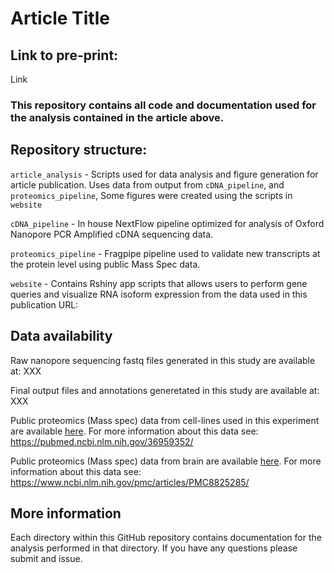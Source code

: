 # Article Title

## Link to pre-print:

Link

### This repository contains all code and documentation used for the analysis contained in the article above.

## Repository structure:

`article_analysis` - Scripts used for data analysis and figure generation for article publication. Uses data from output from `cDNA_pipeline`, and `proteomics_pipeline`, Some figures were created using the scripts in `website`


`cDNA_pipeline` - In house NextFlow pipeline optimized for analysis of Oxford Nanopore PCR Amplified cDNA sequencing data.


`proteomics_pipeline` - Fragpipe pipeline used to validate new transcripts at the protein level using public Mass Spec data.

`website` - Contains Rshiny app scripts that allows users to perform gene queries and visualize RNA isoform expression from the data used in this publication
URL: 

## Data availability

Raw nanopore sequencing fastq files generated in this study are available at: XXX

Final output files and annotations generetated in this study are available at: XXX

Public proteomics (Mass spec) data from cell-lines used in this experiment are available [here](https://proteomecentral.proteomexchange.org/cgi/GetDataset?ID=PXD024364). For more information about this data see: https://pubmed.ncbi.nlm.nih.gov/36959352/

Public proteomics (Mass spec) data from brain are available [here](https://www.synapse.org/#!Synapse:syn25006611/wiki/608683). For more information about this data see: https://www.ncbi.nlm.nih.gov/pmc/articles/PMC8825285/

## More information

Each directory within this GitHub repository contains documentation for the analysis performed in that directory.
If you have any questions please submit and issue.
